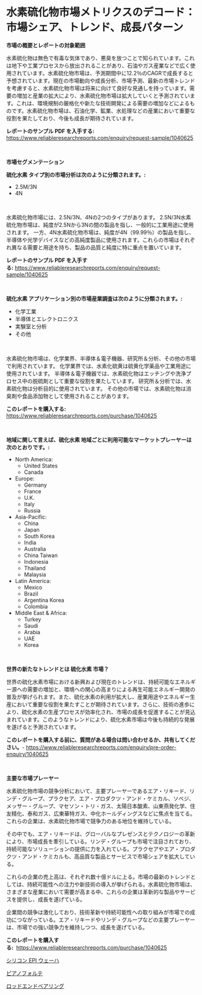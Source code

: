 <p><h1>水素硫化物市場メトリクスのデコード：市場シェア、トレンド、成長パターン</h1></p><p><strong>市場の概要とレポートの対象範囲</strong></p>
<p><p>水素硫化物は無色で有毒な気体であり、悪臭を放つことで知られています。これは地下や工業プロセスから放出されることがあり、石油やガス産業などで広く使用されています。水素硫化物市場は、予測期間中に12.2％のCAGRで成長すると予想されています。現在の市場動向や成長分析、市場予測、最新の市場トレンドを考慮すると、水素硫化物市場は将来に向けて良好な見通しを持っています。需要の増加と産業の拡大により、水素硫化物市場は拡大していくと予測されています。これは、環境規制の厳格化や新たな技術開発による需要の増加などによるものです。水素硫化物市場は、石油化学、鉱業、水処理などの産業において重要な役割を果たしており、今後も成長が期待されています。</p></p>
<p><strong>レポートのサンプル PDF を入手する:</strong> <a href="https://www.reliableresearchreports.com/enquiry/request-sample/1040625">https://www.reliableresearchreports.com/enquiry/request-sample/1040625</a></p>
<p>&nbsp;</p>
<p><strong>市場セグメンテーション</strong></p>
<p><strong>硫化水素 タイプ別の市場分析は次のように分類されます。:</strong></p>
<p><ul><li>2.5M/3N</li><li>4N</li></ul></p>
<p>&nbsp;</p>
<p><p>水素硫化物市場には、2.5N/3N、4Nの2つのタイプがあります。 2.5N/3N水素硫化物市場は、純度が2.5Nから3Nの間の製品を指し、一般的に工業用途に使用されます。 一方、4N水素硫化物市場は、純度が4N（99.99％）の製品を指し、半導体や光学デバイスなどの高純度製品に使用されます。これらの市場はそれぞれ異なる需要と用途を持ち、製品の品質と純度に特に重点を置いています。</p></p>
<p><strong>レポートのサンプル PDF を入手する:</strong>&nbsp;<a href="https://www.reliableresearchreports.com/enquiry/request-sample/1040625">https://www.reliableresearchreports.com/enquiry/request-sample/1040625</a></p>
<p>&nbsp;</p>
<p><strong> 硫化水素 アプリケーション別の市場産業調査は次のように分類されます。:</strong></p>
<p><ul><li>化学工業</li><li>半導体とエレクトロニクス</li><li>実験室と分析</li><li>その他</li></ul></p>
<p>&nbsp;</p>
<p><p>水素硫化物市場は、化学業界、半導体＆電子機器、研究所＆分析、その他の市場で利用されています。 化学業界では、水素化硫黄は硫黄化学薬品や工業用途に使用されています。 半導体＆電子機器では、水素硫化物はエッチングや洗浄プロセス中の脱硫剤として重要な役割を果たしています。 研究所＆分析では、水素硫化物は分析目的に使用されています。 その他の市場では、水素硫化物は消臭剤や食品添加物として使用されることがあります。</p></p>
<p><strong>このレポートを購入する:</strong>&nbsp; <a href="https://www.reliableresearchreports.com/purchase/1040625">https://www.reliableresearchreports.com/purchase/1040625</a></p>
<p>&nbsp;</p>
<p><strong>地域に関して言えば、硫化水素 地域ごとに利用可能なマーケットプレーヤーは次のとおりです。:</strong></p>
<p><ul>
    <li>
        North America:
        <ul>
            <li>United States</li>
            <li>Canada</li>
        </ul>
    </li>
    <li>
        Europe:
        <ul>
            <li>Germany</li>
            <li>France</li>
            <li>U.K.</li>
            <li>Italy</li>
            <li>Russia</li>
        </ul>
    </li>
    <li>
        Asia-Pacific:
        <ul>
            <li>China</li>
            <li>Japan</li>
            <li>South Korea</li>
            <li>India</li>
            <li>Australia</li>
            <li>China Taiwan</li>
            <li>Indonesia</li>
            <li>Thailand</li>
            <li>Malaysia</li>
        </ul>
    </li>
    <li>
        Latin America:
        <ul>
            <li>Mexico</li>
            <li>Brazil</li>
            <li>Argentina Korea</li>
            <li>Colombia</li>
        </ul>
    </li>
    <li>
        Middle East & Africa:
        <ul>
            <li>Turkey</li>
            <li>Saudi</li>
            <li>Arabia</li>
            <li>UAE</li>
            <li>Korea</li>
        </ul>
    </li>
    </ul></p>
<p>&nbsp;</p>
<p><strong>世界の新たなトレンドとは 硫化水素 市場？</strong></p>
<p><p>世界の硫化水素市場における新興および現在のトレンドは、持続可能なエネルギー源への需要の増加と、環境への関心の高まりによる再生可能エネルギー開発の普及が挙げられます。また、硫化水素の利用が拡大し、産業用途やエネルギー生産において重要な役割を果たすことが期待されています。さらに、技術の進歩により、硫化水素の生産プロセスが効率化され、市場の成長を促進することが見込まれています。このようなトレンドにより、硫化水素市場は今後も持続的な発展を遂げると予測されています。</p></p>
<p><strong>このレポートを購入する前に、質問がある場合は問い合わせるか、共有してください。</strong>- <a href="https://www.reliableresearchreports.com/enquiry/pre-order-enquiry/1040625">https://www.reliableresearchreports.com/enquiry/pre-order-enquiry/1040625</a></p>
<p>&nbsp;</p>
<p><strong>主要な市場プレーヤー</strong></p>
<p><p>水素硫化物市場の競争分析において、主要プレーヤーであるエア・リキード、リンデ・グループ、プラクセア、エア・プロダクツ・アンド・ケミカル、ソベジ、メッサー・グループ、マセソン・トリ・ガス、太陽日本酸素、山東燕発化学、住友精化、泰和ガス、広東華特ガス、中化ホールディングスなどに焦点を当てる。これらの企業は、水素硫化物市場で競争力のある地位を維持している。</p><p>その中でも、エア・リキードは、グローバルなプレゼンスとテクノロジーの革新により、市場成長を牽引している。リンデ・グループも市場で注目されており、持続可能なソリューションの提供に力を入れている。プラクセアやエア・プロダクツ・アンド・ケミカルも、高品質な製品とサービスで市場シェアを拡大している。</p><p>これらの企業の売上高は、それぞれ数十億ドルに上る。市場の最新のトレンドとしては、持続可能性への注力や新技術の導入が挙げられる。水素硫化物市場は、さまざまな産業において需要が高まる中、これらの企業は革新的な製品やサービスを提供し、成長を遂げている。</p><p>企業間の競争は激化しており、技術革新や持続可能性への取り組みが市場での成功につながっている。エア・リキードやリンデ・グループなどの主要プレーヤーは、市場での強い競争力を維持しつつ、成長を遂げている。</p></p>
<p><strong>このレポートを購入する:</strong>&nbsp;&nbsp;<a href="https://www.reliableresearchreports.com/purchase/1040625">https://www.reliableresearchreports.com/purchase/1040625</a></p>
<p><p><a href="https://medium.com/@raymanta28/%E3%82%B7%E3%83%AA%E3%82%B3%E3%83%B3epi%E3%82%A6%E3%82%A8%E3%83%8F%E5%B8%82%E5%A0%B4%E3%81%AE%E8%A6%8F%E6%A8%A1-%E5%B8%82%E5%A0%B4%E5%B1%95%E6%9C%9B%E3%81%8A%E3%82%88%E3%81%B3%E5%B8%82%E5%A0%B4%E4%BA%88%E6%B8%AC-2024%E5%B9%B4%E3%81%8B%E3%82%892031%E5%B9%B4-e06dafe04353">シリコン EPI ウェーハ</a></p><p><a href="https://github.com/SarahFahey88/Market-Research-Report-List-1/blob/main/239325017245.md">ピアノフォルテ</a></p><p><a href="https://medium.com/@anabelavenport7854/%E3%83%AD%E3%83%83%E3%83%89%E3%82%A8%E3%83%B3%E3%83%89%E3%83%99%E3%82%A2%E3%83%AA%E3%83%B3%E3%82%B0%E5%B8%82%E5%A0%B4%E3%81%AF-%E5%B8%82%E5%A0%B4%E3%82%B7%E3%82%A7%E3%82%A2-%E5%B8%82%E5%A0%B4%E5%8B%95%E5%90%91-%E5%B8%82%E5%A0%B4%E6%88%90%E9%95%B7%E3%81%AB%E9%96%A2%E3%81%99%E3%82%8B%E6%83%85%E5%A0%B1%E3%82%92%E6%8F%90%E4%BE%9B%E3%81%97%E3%81%BE%E3%81%99-4cb4690fed70">ロッドエンドベアリング</a></p></p>